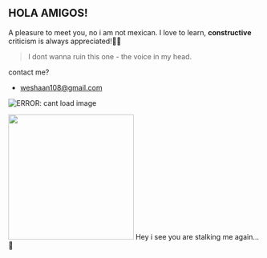## HOLA AMIGOS! ##
A pleasure to meet you, no i am not mexican. 
I love to learn, **constructive** criticism is always appreciated!🚀🤘
> I dont wanna ruin this one - the voice in my head.

contact me? 
- weshaan108@gmail.com

![ERROR: cant load image](https://media.giphy.com/media/ycnZqQLGjv8ie7soSH/giphy.gif)
<!--![ERROR: cant load image](https://media.giphy.com/media/Ll22OhMLAlVDb8UQWe/giphy.gif =250x250)--->
<img src="https://media.giphy.com/media/Ll22OhMLAlVDb8UQWe/giphy.gif" width="250" height="250"/>
Hey i see you are stalking me again...👀

<!---
weshaan/weshaan is a ✨ special ✨ repository because its `README.md` (this file) appears on your GitHub profile.
You can click the Preview link to take a look at your changes.
--->
